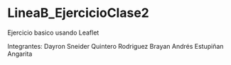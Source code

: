 # LineaB_EjercicioClase2
Ejercicio basico usando Leaflet

Integrantes:
Dayron Sneider Quintero Rodriguez
Brayan Andrés Estupiñan Angarita
